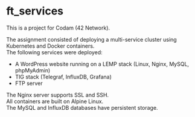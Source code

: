 # ft_services

This is a project for Codam (42 Network). <br>

The assignment consisted of deploying a multi-service cluster using Kubernetes and Docker containers. <br>
The following services were deployed:
- A WordPress website running on a LEMP stack (Linux, Nginx, MySQL, phpMyAdmin)
- TIG stack (Telegraf, InfluxDB, Grafana)
- FTP server

The Nginx server supports SSL and SSH. <br>
All containers are built on Alpine Linux. <br>
The MySQL and InfluxDB databases have persistent storage.
